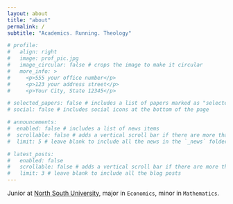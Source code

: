 ```yaml
---
layout: about
title: "about"
permalink: /
subtitle: "Academics. Running. Theology"

# profile:
#   align: right
#   image: prof_pic.jpg
#   image_circular: false # crops the image to make it circular
#   more_info: >
#     <p>555 your office number</p>
#     <p>123 your address street</p>
#     <p>Your City, State 12345</p>

# selected_papers: false # includes a list of papers marked as "selected={true}"
# social: false # includes social icons at the bottom of the page

# announcements:
#  enabled: false # includes a list of news items
#  scrollable: false # adds a vertical scroll bar if there are more than 3 news items
#  limit: 5 # leave blank to include all the news in the `_news` folder

# latest_posts:
#   enabled: false
#   scrollable: false # adds a vertical scroll bar if there are more than 3 new posts items
#   limit: 3 # leave blank to include all the blog posts
---
```

Junior at [North South University](https://www.northsouth.edu/), major in `Economics`, minor in `Mathematics`.
